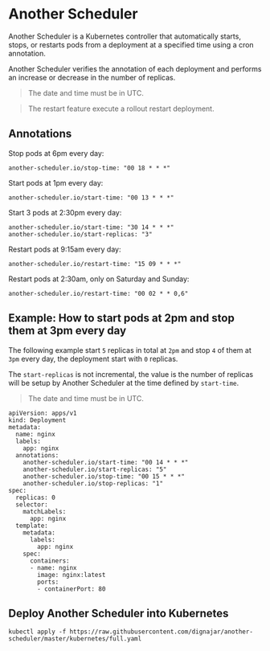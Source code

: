 # Another Scheduler
Another Scheduler is a Kubernetes controller that automatically starts, stops, or restarts pods from a deployment at a specified time using a cron annotation.

Another Scheduler verifies the annotation of each deployment and performs an increase or decrease in the number of replicas.

> The date and time must be in UTC.

> The restart feature execute a rollout restart deployment.
## Annotations
Stop pods at 6pm every day:
```
another-scheduler.io/stop-time: "00 18 * * *"
```

Start pods at 1pm every day:
```
another-scheduler.io/start-time: "00 13 * * *"
```

Start 3 pods at 2:30pm every day:
```
another-scheduler.io/start-time: "30 14 * * *"
another-scheduler.io/start-replicas: "3"
```

Restart pods at 9:15am every day:
```
another-scheduler.io/restart-time: "15 09 * * *"
```

Restart pods at 2:30am, only on Saturday and Sunday:
```
another-scheduler.io/restart-time: "00 02 * * 0,6"
```
## Example: How to start pods at 2pm and stop them at 3pm every day
The following example start `5` replicas in total at `2pm` and stop `4` of them at `3pm` every day, the deployment start with `0` replicas.

The `start-replicas` is not incremental, the value is the number of replicas will be setup by Another Scheduler at the time defined by `start-time`.

> The date and time must be in UTC.

```
apiVersion: apps/v1
kind: Deployment
metadata:
  name: nginx
  labels:
    app: nginx
  annotations:
    another-scheduler.io/start-time: "00 14 * * *"
    another-scheduler.io/start-replicas: "5"
    another-scheduler.io/stop-time: "00 15 * * *"
    another-scheduler.io/stop-replicas: "1"
spec:
  replicas: 0
  selector:
    matchLabels:
      app: nginx
  template:
    metadata:
      labels:
        app: nginx
    spec:
      containers:
      - name: nginx
        image: nginx:latest
        ports:
        - containerPort: 80
```

## Deploy Another Scheduler into Kubernetes
```
kubectl apply -f https://raw.githubusercontent.com/dignajar/another-scheduler/master/kubernetes/full.yaml
```
